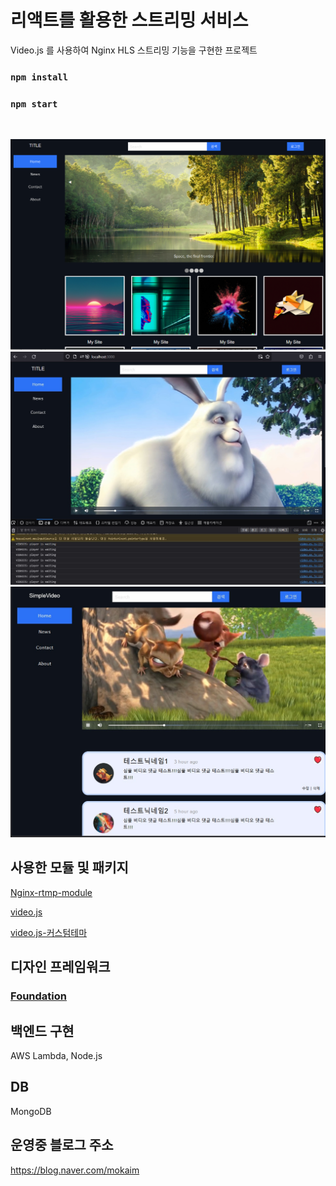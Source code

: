# 리액트를 활용한 스트리밍 서비스

Video.js 를 사용하여 Nginx HLS 스트리밍 기능을 구현한 프로젝트

### `npm install`

### `npm start`

<br>

![img](/public/test/preview_02.png)
![img](/public/preview.jpg)
![img](/public/test/preview_03.jpg)

## 사용한 모듈 및 패키지

[Nginx-rtmp-module](https://github.com/arut/nginx-rtmp-module)

[video.js](https://github.com/videojs/video.js.git)

[video.js-커스텀테마](https://github.com/videojs/themes)

## 디자인 프레임워크

### [Foundation](https://get.foundation/)


## 백엔드 구현

AWS Lambda, Node.js

## DB 

MongoDB


## 운영중 블로그 주소

https://blog.naver.com/mokaim

